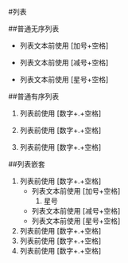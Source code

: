 #列表

##普通无序列表

+ 列表文本前使用 [加号+空格]

- 列表文本前使用 [减号+空格]

* 列表文本前使用 [星号+空格]

##普通有序列表

1. 列表前使用 [数字+.+空格]

3. 列表前使用 [数字+.+空格]

7. 列表前使用 [数字+.+空格]


##列表嵌套

1. 列表前使用 [数字+.+空格]
    + 列表文本前使用 [加号+空格]
        1. 星号
    - 列表文本前使用 [减号+空格]
    * 列表文本前使用 [星号+空格]
1. 列表前使用 [数字+.+空格]
1. 列表前使用 [数字+.+空格]
1. 列表前使用 [数字+.+空格]